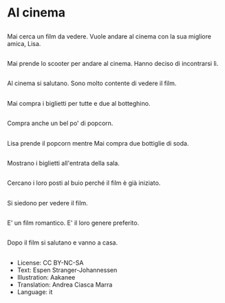 # Al cinema

##
Mai cerca un film da vedere. Vuole andare al cinema con la sua migliore amica, Lisa.

##
Mai prende lo scooter per andare al cinema. Hanno deciso di incontrarsi lì.

##
Al cinema si salutano. Sono molto contente di vedere il film.

##
Mai compra i biglietti per tutte e due al botteghino.

##
Compra anche un bel po' di popcorn.

##
Lisa prende il popcorn mentre Mai compra due bottiglie di soda.

##
Mostrano i biglietti all'entrata della sala.

##
Cercano i loro posti al buio perché il film è già iniziato.

##
Si siedono per vedere il film.

##
E' un film romantico. E' il loro genere preferito.

##
Dopo il film si salutano e vanno a casa.

##
* License: CC BY-NC-SA
* Text: Espen Stranger-Johannessen
* Illustration: Aakanee
* Translation: Andrea Ciasca Marra
* Language: it
